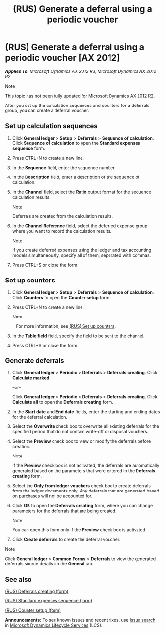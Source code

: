 ﻿---
title: (RUS) Generate a deferral using a periodic voucher
TOCTitle: (RUS) Generate a deferral using a periodic voucher
ms:assetid: 90ee0677-f96f-4ca8-ab0e-c13ba8998ab6
ms:mtpsurl: https://technet.microsoft.com/en-us/library/JJ678477(v=AX.60)
ms:contentKeyID: 49387705
ms.date: 04/18/2014
mtps_version: v=AX.60
f1_keywords:
- Forms.Dialog
- Forms.RTax25StdSeq
- Forms.RTax25StdExpressionTable
- MsDynAx060.Forms.Dialog
- MsDynAx060.Forms.RTax25StdSeq
- MsDynAx060.Forms.RTax25StdExpressionTable
---

# (RUS) Generate a deferral using a periodic voucher [AX 2012]


_**Applies To:** Microsoft Dynamics AX 2012 R3, Microsoft Dynamics AX 2012 R2_


> [!NOTE]
> <P>This topic has not been fully updated for Microsoft Dynamics AX 2012 R2.</P>



After you set up the calculation sequences and counters for a deferrals group, you can create a deferral voucher.

## Set up calculation sequences

1.  Click **General ledger** \> **Setup** \> **Deferrals** \> **Sequence of calculation**. Click **Sequence of calculation** to open the **Standard expenses sequence** form.

2.  Press CTRL+N to create a new line.

3.  In the **Sequence** field, enter the sequence number.

4.  In the **Description** field, enter a description of the sequence of calculation.

5.  In the **Channel** field, select the **Ratio** output format for the sequence calculation results.
    

    > [!NOTE]
    > <P>Deferrals are created from the calculation results.</P>



6.  In the **Channel Reference** field, select the deferred expense group where you want to record the calculation results.
    

    > [!NOTE]
    > <P>If you create deferred expenses using the ledger and tax accounting models simultaneously, specify all of them, separated with commas.</P>



7.  Press CTRL+S or close the form.

## Set up counters

1.  Click **General ledger** \> **Setup** \> **Deferrals** \> **Sequence of calculation**. Click **Counters** to open the **Counter setup** form.

2.  Press CTRL+N to create a new line.
    

    > [!NOTE]
    > <P>&nbsp;&nbsp;&nbsp;For more information, see <A href="rus-set-up-counters.md">(RUS) Set up counters</A>.</P>



3.  In the **Table field** field, specify the field to be sent to the channel.

4.  Press CTRL+S or close the form.

## Generate deferrals

1.  Click **General ledger** \> **Periodic** \> **Deferrals** \> **Deferrals creating**. Click **Calculate marked**
    
    –or–
    
    Click **General ledger** \> **Periodic** \> **Deferrals** \> **Deferrals creating**. Click **Calculate all** to open the **Deferrals creating** form.

2.  In the **Start date** and **End date** fields, enter the starting and ending dates for the deferral calculation.

3.  Select the **Overwrite** check box to overwrite all existing deferrals for the specified period that do not contain write-off or disposal vouchers.

4.  Select the **Preview** check box to view or modify the deferrals before creation.
    

    > [!NOTE]
    > <P>If the <STRONG>Preview</STRONG> check box is not activated, the deferrals are automatically generated based on the parameters that were entered in the <STRONG>Deferrals creating</STRONG> form.</P>



5.  Select the **Only from ledger vouchers** check box to create deferrals from the ledger documents only. Any deferrals that are generated based on purchases will not be accounted for.

6.  Click **OK** to open the **Deferrals creating** form, where you can change parameters for the deferrals that are being created.
    

    > [!NOTE]
    > <P>You can open this form only if the <STRONG>Preview</STRONG> check box is activated.</P>



7.  Click **Create deferrals** to create the deferral voucher.


> [!NOTE]
> <P>Click <STRONG>General ledger</STRONG> &gt; <STRONG>Common Forms</STRONG> &gt; <STRONG>Deferrals</STRONG> to view the generated deferrals source details on the <STRONG>General</STRONG> tab.</P>



## See also

[(RUS) Deferrals creating (form)](https://technet.microsoft.com/en-us/library/jj839648\(v=ax.60\))

[(RUS) Standard expenses sequence (form)](https://technet.microsoft.com/en-us/library/jj853198\(v=ax.60\))

[(RUS) Counter setup (form)](https://technet.microsoft.com/en-us/library/jj856173\(v=ax.60\))

  
**Announcements:** To see known issues and recent fixes, use [Issue search](http://go.microsoft.com/fwlink/?linkid=389258) in [Microsoft Dynamics Lifecycle Services](http://go.microsoft.com/fwlink/?linkid=306505) (LCS).

